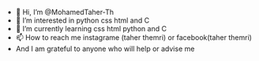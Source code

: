 - 👋 Hi, I’m @MohamedTaher-Th
- 👀 I’m interested in python css html and C
- 🌱 I’m currently learning css html python and C
- 📫 How to reach me instagrame (taher themri) or facebook(taher themri)
- And I am grateful to anyone who will help or advise me


